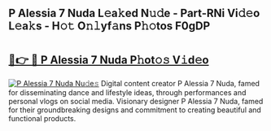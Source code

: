 ## P Alessia 7 Nuda L𝚎a𝚔ed N𝚞𝚍e - Part-RNi Vi𝚍𝚎o L𝚎a𝚔s - H𝚘𝚝 O𝚗𝚕yf𝚊ns P𝚑𝚘tos F0gDP

# <h2><a href="http://kf0uco.oniu.top/?m=P+Alessia+7+Nuda">🔗👉 🔴 P Alessia 7 Nuda P𝚑ot𝚘𝚜 V𝚒d𝚎o</a></h2>

[![P Alessia 7 Nuda Nu𝚍e𝚜](https://i.imgur.com/0qMVB7G.gif)](http://kf0uco.oniu.top/?m=P+Alessia+7+Nuda)
Digital content creator P Alessia 7 Nuda, famed for disseminating dance and lifestyle ideas, through performances and personal vlogs on social media. Visionary designer P Alessia 7 Nuda, famed for their groundbreaking designs and commitment to creating beautiful and functional products.  
